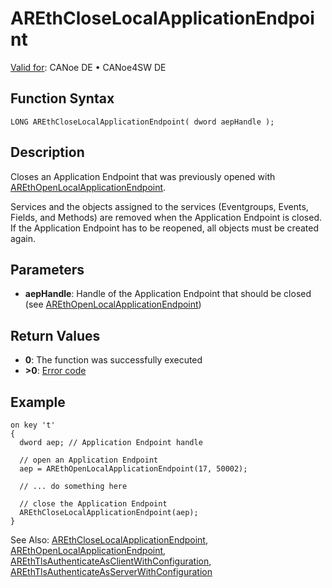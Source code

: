 # AREthCloseLocalApplicationEndpoint

[Valid for](../../../../Shared/FeatureAvailability.md):  CANoe DE • CANoe4SW DE

## Function Syntax

```plaintext
LONG AREthCloseLocalApplicationEndpoint( dword aepHandle );
```

## Description

Closes an Application Endpoint that was previously opened with [AREthOpenLocalApplicationEndpoint](CAPLfunctionAREthOpenLocalApplicationEndpoint.md).

Services and the objects assigned to the services (Eventgroups, Events, Fields, and Methods) are removed when the Application Endpoint is closed. If the Application Endpoint has to be reopened, all objects must be created again.

## Parameters

- **aepHandle**: Handle of the Application Endpoint that should be closed (see [AREthOpenLocalApplicationEndpoint](CAPLfunctionAREthOpenLocalApplicationEndpoint.md))

## Return Values

- **0**: The function was successfully executed
- **>0**: [Error code](../CAPLfunctionsAREthILErrorCodes.md)

## Example

```plaintext
on key 't'
{
  dword aep; // Application Endpoint handle

  // open an Application Endpoint
  aep = AREthOpenLocalApplicationEndpoint(17, 50002);

  // ... do something here

  // close the Application Endpoint
  AREthCloseLocalApplicationEndpoint(aep);
}
```

See Also: [AREthCloseLocalApplicationEndpoint](#aanchor3596), [AREthOpenLocalApplicationEndpoint](CAPLfunctionAREthOpenLocalApplicationEndpoint.md#aanchor9093), [AREthTlsAuthenticateAsClientWithConfiguration](CAPLFunctionAREthTlsAuthenticateAsClientWithConfiguration.md#aanchor31467), [AREthTlsAuthenticateAsServerWithConfiguration](CAPLFunctionAREthTlsAuthenticateAsServerWithConfiguration.md#aanchor23311)
